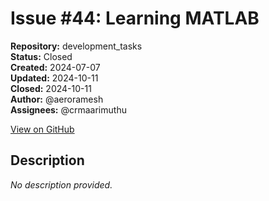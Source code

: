 # Issue #44: Learning MATLAB

**Repository:** development_tasks  
**Status:** Closed  
**Created:** 2024-07-07  
**Updated:** 2024-10-11  
**Closed:** 2024-10-11  
**Author:** @aeroramesh  
**Assignees:** @crmaarimuthu  

[View on GitHub](https://github.com/Simtestlab/development_tasks/issues/44)

## Description

*No description provided.*